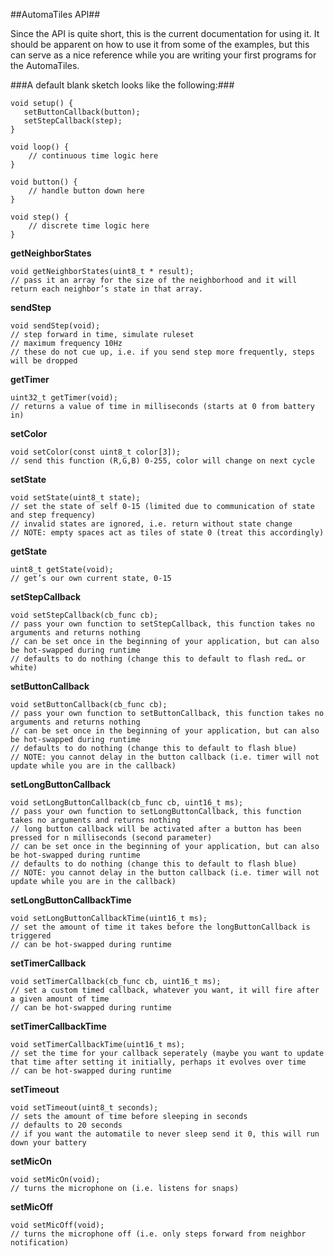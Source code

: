 ##AutomaTiles API##

Since the API is quite short, this is the current documentation for using it. It should be apparent on how to use it from some of the examples, but this can serve as a nice reference while you are writing your first programs for the AutomaTiles. 

###A default blank sketch looks like the following:### 
```
void setup() {  
   setButtonCallback(button); 
   setStepCallback(step);
}

void loop() {
	// continuous time logic here
}

void button() {
	// handle button down here
}

void step() {
	// discrete time logic here
}

```

**getNeighborStates**
```
void getNeighborStates(uint8_t * result);
// pass it an array for the size of the neighborhood and it will return each neighbor’s state in that array. 
```
**sendStep**
```
void sendStep(void);
// step forward in time, simulate ruleset
// maximum frequency 10Hz
// these do not cue up, i.e. if you send step more frequently, steps will be dropped 
```
**getTimer**
```
uint32_t getTimer(void);
// returns a value of time in milliseconds (starts at 0 from battery in) 
```
**setColor**
```
void setColor(const uint8_t color[3]);
// send this function (R,G,B) 0-255, color will change on next cycle 
```
**setState**
```
void setState(uint8_t state);
// set the state of self 0-15 (limited due to communication of state and step frequency)
// invalid states are ignored, i.e. return without state change
// NOTE: empty spaces act as tiles of state 0 (treat this accordingly) 
```
**getState**
```
uint8_t getState(void);
// get’s our own current state, 0-15 
```
**setStepCallback**
```
void setStepCallback(cb_func cb); 
// pass your own function to setStepCallback, this function takes no arguments and returns nothing
// can be set once in the beginning of your application, but can also be hot-swapped during runtime
// defaults to do nothing (change this to default to flash red… or white) 
```
**setButtonCallback**
```
void setButtonCallback(cb_func cb);
// pass your own function to setButtonCallback, this function takes no arguments and returns nothing
// can be set once in the beginning of your application, but can also be hot-swapped during runtime
// defaults to do nothing (change this to default to flash blue)
// NOTE: you cannot delay in the button callback (i.e. timer will not update while you are in the callback) 
```
**setLongButtonCallback**
```
void setLongButtonCallback(cb_func cb, uint16_t ms);
// pass your own function to setLongButtonCallback, this function takes no arguments and returns nothing
// long button callback will be activated after a button has been pressed for n milliseconds (second parameter)
// can be set once in the beginning of your application, but can also be hot-swapped during runtime
// defaults to do nothing (change this to default to flash blue)
// NOTE: you cannot delay in the button callback (i.e. timer will not update while you are in the callback) 
```
**setLongButtonCallbackTime**
```
void setLongButtonCallbackTime(uint16_t ms);
// set the amount of time it takes before the longButtonCallback is triggered
// can be hot-swapped during runtime
```
**setTimerCallback**
```
void setTimerCallback(cb_func cb, uint16_t ms);
// set a custom timed callback, whatever you want, it will fire after a given amount of time
// can be hot-swapped during runtime
```
**setTimerCallbackTime**
```
void setTimerCallbackTime(uint16_t ms);
// set the time for your callback seperately (maybe you want to update that time after setting it initially, perhaps it evolves over time
// can be hot-swapped during runtime
```
**setTimeout**
```
void setTimeout(uint8_t seconds);
// sets the amount of time before sleeping in seconds
// defaults to 20 seconds
// if you want the automatile to never sleep send it 0, this will run down your battery 
```
**setMicOn**
```
void setMicOn(void);
// turns the microphone on (i.e. listens for snaps) 
```
**setMicOff**
```
void setMicOff(void);
// turns the microphone off (i.e. only steps forward from neighbor notification) 
```